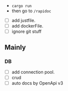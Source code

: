 - `cargo run`
- then go to `/rapidoc`

- [ ] add justfile.
- [ ] add dockerFile.
- [ ] ignore git stuff

## Mainly
### DB 
- [ ] add connection pool.
- [ ] crud
- [ ] auto docs by OpenApi v3
